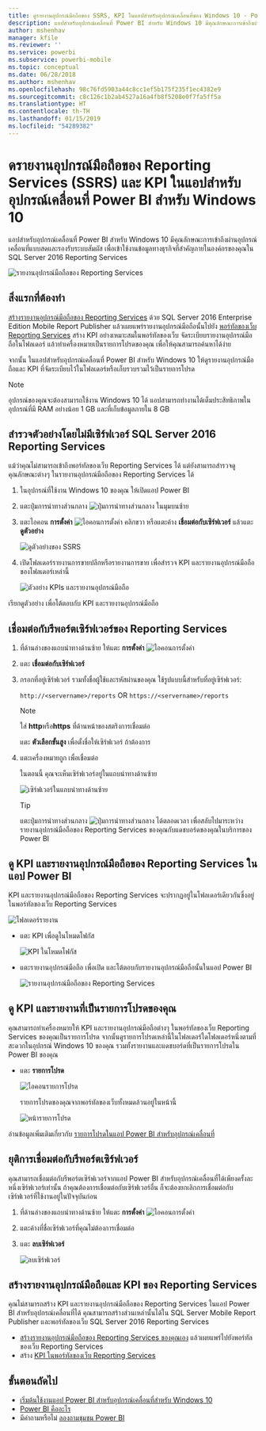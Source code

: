 ```yaml
---
title: ดูรายงานอุปกรณ์มือถือของ SSRS, KPI ในแอปสำหรับอุปกรณ์เคลื่อนที่ของ Windows 10 - Power BI
description: แอปสำหรับอุปกรณ์เคลื่อนที่ Power BI สำหรับ Windows 10 มีคุณลักษณะการเข้าถึงผ่านอุปกรณ์เคลื่อนที่แบบสดและรองรับระบบสัมผัส เพื่อเข้าใช้งานข้อมูลทางธุรกิจที่สำคัญภายในองค์กรของคุณ
author: mshenhav
manager: kfile
ms.reviewer: ''
ms.service: powerbi
ms.subservice: powerbi-mobile
ms.topic: conceptual
ms.date: 06/28/2018
ms.author: mshenhav
ms.openlocfilehash: 98c76fd5903a44c8cc1ef5b175f235f1ec4382e9
ms.sourcegitcommit: c8c126c1b2ab4527a16a4fb8f5208e0f7fa5ff5a
ms.translationtype: HT
ms.contentlocale: th-TH
ms.lasthandoff: 01/15/2019
ms.locfileid: "54289382"
---
```

# <a name="view-reporting-services-ssrs-mobile-reports-and-kpis-in-the-windows-10-power-bi-mobile-app"></a>ดรายงานอุปกรณ์มือถือของ Reporting Services (SSRS) และ KPI ในแอปสำหรับอุปกรณ์เคลื่อนที่ Power BI สำหรับ Windows 10
แอปสำหรับอุปกรณ์เคลื่อนที่ Power BI สำหรับ Windows 10 มีคุณลักษณะการเข้าถึงผ่านอุปกรณ์เคลื่อนที่แบบสดและรองรับระบบสัมผัส เพื่อเข้าใช้งานข้อมูลทางธุรกิจที่สำคัญภายในองค์กรของคุณใน SQL Server 2016 Reporting Services 

![รายงานอุปกรณ์มือถือของ Reporting Services](././media/mobile-app-windows-10-ssrs-kpis-mobile-reports/power-bi-ssrs-mobile-report.png)

## <a name="first-things-first"></a>สิ่งแรกที่ต้องทำ
[สร้างรายงานอุปกรณ์มือถือของ Reporting Services](https://msdn.microsoft.com/library/mt652547.aspx) ด้วย SQL Server 2016 Enterprise Edition Mobile Report Publisher แล้วเผยแพร่รายงานอุปกรณ์มือถือนั้นไปยัง [พอร์ทัลของเว็บ Reporting Services](https://msdn.microsoft.com/library/mt637133.aspx) สร้าง KPI อย่างเหมาะสมในพอร์ทัลของเว็บ จัดระเบียบรายงานอุปกรณ์มือถือในโฟลเดอร์ แล้วทำเครื่องหมายเป็นรายการโปรดของคุณ เพื่อให้คุณสามารถค้นหาได้ง่าย 

จากนั้น ในแอปสำหรับอุปกรณ์เคลื่อนที่ Power BI สำหรับ Windows 10 ให้ดูรายงานอุปกรณ์มือถือและ KPI ที่จัดระเบียบไว้ในโฟลเดอร์หรือเก็บรวบรวมไว้เป็นรายการโปรด 

> [!NOTE]
> อุปกรณ์ของคุณจะต้องสามารถใช้งาน Windows 10 ได้ แอปสามารถทำงานได้เต็มประสิทธิภาพในอุปกรณ์ที่มี RAM อย่างน้อย 1 GB และที่เก็บข้อมูลภายใน 8 GB
> 
> 

## <a name="explore-samples-without-a-sql-server-2016-reporting-services-server"></a>สำรวจตัวอย่างโดยไม่มีเซิร์ฟเวอร์ SQL Server 2016 Reporting Services
แม้ว่าคุณไม่สามารถเข้าถึงพอร์ทัลของเว็บ Reporting Services ได้ แต่ยังสามารถสำรวจดูคุณลักษณะต่างๆ ในรายงานอุปกรณ์มือถือของ Reporting Services ได้

1. ในอุปกรณ์ที่ใช้งาน Windows 10 ของคุณ ให้เปิดแอป Power BI
2. แตะปุ่มการนำทางส่วนกลาง ![ปุ่มการนำทางส่วนกลาง](././media/mobile-app-windows-10-ssrs-kpis-mobile-reports/powerbi_windows10_options_icon.png) ในมุมบนซ้าย
3. แตะไอคอน **การตั้งค่า** ![ไอคอนการตั้งค่า](./././media/mobile-app-windows-10-ssrs-kpis-mobile-reports/power-bi-settings-icon.png) คลิกขวา หรือแตะค้าง **เชื่อมต่อกับเซิร์ฟเวอร์** แล้วแตะ **ดูตัวอย่าง**
   
   ![ดูตัวอย่างของ SSRS](./media/mobile-app-windows-10-ssrs-kpis-mobile-reports/power-bi-win10-connect-ssrs-samples.png)
4. เปิดโฟลเดอร์รายงานการขายปลีกหรือรายงานการขาย เพื่อสำรวจ KPI และรายงานอุปกรณ์มือถือของโฟลเดอร์เหล่านี้
   
   ![ตัวอย่าง KPIs และรายงานอุปกรณ์มือถือ](./media/mobile-app-windows-10-ssrs-kpis-mobile-reports/power-bi-win10-ssrs-sample-kpis.png)

เรียกดูตัวอย่าง เพื่อโต้ตอบกับ KPI และรายงานอุปกรณ์มือถือ

## <a name="connect-to-a-reporting-services-report-server"></a>เชื่อมต่อกับรีพอร์ตเซิร์ฟเวอร์ของ Reporting Services
1. ที่ด้านล่างของแถบนำทางด้านซ้าย ให้แตะ **การตั้งค่า** ![ไอคอนการตั้งค่า](./././media/mobile-app-windows-10-ssrs-kpis-mobile-reports/power-bi-settings-icon.png)
2. แตะ **เชื่อมต่อกับเซิร์ฟเวอร์**
3. กรอกที่อยู่เซิร์ฟเวอร์ รวมทั้งชื่อผู้ใช้และรหัสผ่านของคุณ ใช้รูปแบบนี้สำหรับที่อยู่เซิร์ฟเวอร์:
   
     `http://<servername>/reports` OR   `https://<servername>/reports`
   
   > [!NOTE]
   > ใส่ **http**หรือ**https** ที่ด้านหน้าของสตริงการเชื่อมต่อ
   > 
   > 
   
    แตะ **ตัวเลือกขั้นสูง** เพื่อตั้งชื่อให้เซิร์ฟเวอร์ ถ้าต้องการ
4. แตะเครื่องหมายถูก เพื่อเชื่อมต่อ 
   
   ในตอนนี้ คุณจะเห็นเซิร์ฟเวอร์อยู่ในแถบนำทางด้านซ้าย
   
   ![เซิร์ฟเวอร์ในแถบนำทางด้านซ้าย](./media/mobile-app-windows-10-ssrs-kpis-mobile-reports/power-bi-ssrs-mobile-report-server.png)
   
   >[!TIP]
   >แตะปุ่มการนำทางส่วนกลาง ![ปุ่มการนำทางส่วนกลาง](././media/mobile-app-windows-10-ssrs-kpis-mobile-reports/powerbi_windows10_options_icon.png) ได้ตลอดเวลา เพื่อสลับไปมาระหว่างรายงานอุปกรณ์มือถือของ Reporting Services ของคุณกับแดชบอร์ดของคุณในบริการของ Power BI 
   > 

## <a name="view-reporting-services-kpis-and-mobile-reports-in-the-power-bi-app"></a>ดู KPI และรายงานอุปกรณ์มือถือของ Reporting Services ในแอป Power BI
KPI และรายงานอุปกรณ์มือถือของ Reporting Services จะปรากฏอยู่ในโฟลเดอร์เดียวกันซึ่งอยู่ในพอร์ทัลของเว็บ Reporting Services

![โฟลเดอร์รายงาน](./media/mobile-app-windows-10-ssrs-kpis-mobile-reports/power-bi-ssrs-mobile-report-folders.png)

* แตะ KPI เพื่อดูในโหมดโฟกัส
  
    ![KPI ในโหมดโฟกัส](./media/mobile-app-windows-10-ssrs-kpis-mobile-reports/power-bi-ssrs-mobile-report-kpis.png)
* แตะรายงานอุปกรณ์มือถือ เพื่อเปิด และโต้ตอบกับรายงานอุปกรณ์มือถือนั้นในแอป Power BI
  
    ![รายงานอุปกรณ์มือถือของ Reporting Services](././media/mobile-app-windows-10-ssrs-kpis-mobile-reports/power-bi-ssrs-mobile-report.png)

## <a name="view-your-favorite-kpis-and-reports"></a>ดู KPI และรายงานที่เป็นรายการโปรดของคุณ
คุณสามารถทำเครื่องหมายให้ KPI และรายงานอุปกรณ์มือถือต่างๆ ในพอร์ทัลของเว็บ Reporting Services ของคุณเป็นรายการโปรด จากนั้นดูรายการโปรดเหล่านี้ในโฟลเดอร์ใดโฟลเดอร์หนึ่งตามที่สะดวกในอุปกรณ์ Windows 10 ของคุณ รวมทั้งรายงานและแดชบอร์ดที่เป็นรายการโปรดใน Power BI ของคุณ

* แตะ **รายการโปรด**
  
   ![ไอคอนรายการโปรด](./media/mobile-app-windows-10-ssrs-kpis-mobile-reports/power-bi-ssrs-mobile-report-favorite-menu.png)
  
   รายการโปรดของคุณจากพอร์ทัลของเว็บทั้งหมดล้วนอยู่ในหน้านี้
  
   ![หน้ารายการโปรด](./media/mobile-app-windows-10-ssrs-kpis-mobile-reports/power-bi-windows-10-ssrs-favorites.png)

อ่านข้อมูลเพิ่มเติมเกี่ยวกับ [รายการโปรดในแอป Power BI สำหรับอุปกรณ์เคลื่อนที่](mobile-apps-favorites.md)

## <a name="remove-a-connection-to-a-report-server"></a>ยุติการเชื่อมต่อกับรีพอร์ตเซิร์ฟเวอร์
คุณสามารถเชื่อมต่อกับรีพอร์ตเซิร์ฟเวอร์จากแอป Power BI สำหรับอุปกรณ์เคลื่อนที่ได้เพียงครั้งละหนึ่งเซิร์ฟเวอร์เท่านั้น ถ้าคุณต้องการเชื่อมต่อกับเซิร์ฟเวอร์อื่น ก็จะต้องยกเลิกการเชื่อมต่อกับเซิร์ฟเวอร์ที่ใช้งานอยู่ในปัจจุบันก่อน

1. ที่ด้านล่างของแถบนำทางด้านซ้าย ให้แตะ **การตั้งค่า** ![ไอคอนการตั้งค่า](./././media/mobile-app-windows-10-ssrs-kpis-mobile-reports/power-bi-settings-icon.png)
2. แตะค้างที่ชื่อเซิร์ฟเวอร์ที่คุณไม่ต้องการเชื่อมต่อ
3. แตะ **ลบเซิร์ฟเวอร์**
   
    ![ลบเซิร์ฟเวอร์](./media/mobile-app-windows-10-ssrs-kpis-mobile-reports/power-bi-windows-10-ssrs-remove-server-menu.png)

## <a name="create-reporting-services-mobile-reports-and-kpis"></a>สร้างรายงานอุปกรณ์มือถือและ KPI ของ Reporting Services
คุณไม่สามารถสร้าง KPI และรายงานอุปกรณ์มือถือของ Reporting Services ในแอป Power BI สำหรับอุปกรณ์เคลื่อนที่ได้ คุณสามารถสร้างส่วนเหล่านั้นได้ใน SQL Server Mobile Report Publisher และพอร์ทัลของเว็บ SQL Server 2016 Reporting Services

* [สร้างรายงานอุปกรณ์มือถือของ Reporting Services ของคุณเอง](https://msdn.microsoft.com/library/mt652547.aspx) แล้วเผยแพร่ไปยังพอร์ทัลของเว็บ Reporting Services
* สร้าง [KPI ในพอร์ทัลของเว็บ Reporting Services](https://msdn.microsoft.com/library/mt683632.aspx)

## <a name="next-steps"></a>ขั้นตอนถัดไป
* [เริ่มต้นใช้งานแอป Power BI สำหรับอุปกรณ์เคลื่อนที่สำหรับ Windows 10](mobile-windows-10-phone-app-get-started.md)  
* [Power BI คืออะไร](../../power-bi-overview.md)  
* มีคำถามหรือไม่ [ลองถามชุมชน Power BI](http://community.powerbi.com/)

